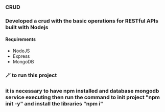 
### CRUD
### Developed a crud with the basic operations for RESTful APIs built with Nodejs
#### Requirements
* NodeJS
* Express
* MongoDB 

### 🪄 to run this project 
### it is necessary to have npm installed and database mongodb service executing then run the command to init project "npm init -y" and install the libraries "npm i" 
